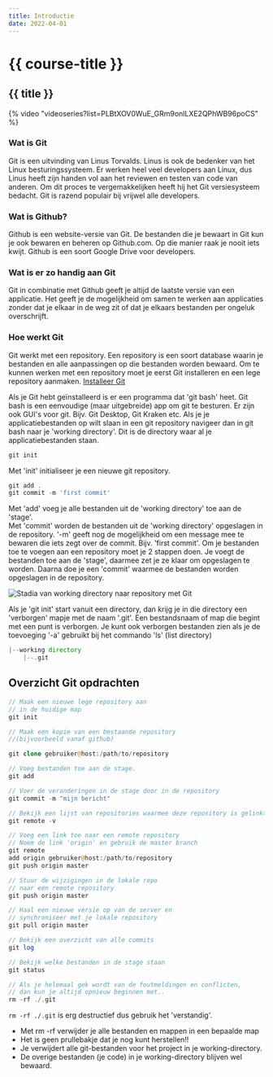 ```yaml
---
title: Introductie
date: 2022-04-01
---
```


# {{ course-title }}

## {{ title }}
{% video "videoseries?list=PLBtXOV0WuE_GRm9onlLXE2QPhWB96poCS" %}

### Wat is Git
Git is een uitvinding van Linus Torvalds. Linus is ook de bedenker van het Linux besturingssysteem. Er werken heel veel developers aan Linux, dus Linus heeft zijn handen vol aan het reviewen en testen van code van anderen. Om dit proces te vergemakkelijken heeft hij het Git versiesysteem bedacht. Git is razend populair bij vrijwel alle developers.

### Wat is Github?
Github is een website-versie van Git. De bestanden die je bewaart in Git kun je ook bewaren en beheren op Github.com. Op die manier raak je nooit iets kwijt. Github is een soort Google Drive voor developers.

### Wat is er zo handig aan Git
Git in combinatie met Github geeft je altijd de laatste versie van een applicatie. Het geeft je de mogelijkheid om samen te werken aan applicaties zonder dat je elkaar in de weg zit of dat je elkaars bestanden per ongeluk overschrijft. 

### Hoe werkt Git
Git werkt met een repository. Een repository is een soort database waarin je bestanden en alle aanpassingen op die bestanden worden bewaard. Om te kunnen werken met een repository moet je eerst Git installeren en een lege repository aanmaken.
[Installeer Git](https://github.com/git-guides/install-git)

Als je Git hebt geïnstalleerd is er een programma dat 'git bash' heet. Git bash is een eenvoudige (maar uitgebreide) app om git te besturen.
Er zijn ook GUI's voor git. Bijv. Git Desktop, Git Kraken etc.
Als je je applicatiebestanden op wilt slaan in een git repository navigeer dan in git bash naar je 'working directory'. Dit is de directory waar al je applicatiebestanden staan.
````php
git init
````
Met 'init' initialiseer je een nieuwe git repository.
```php
git add .
git commit -m 'first commit'
```
Met 'add' voeg je alle bestanden uit de 'working directory' toe aan de 'stage'.  
Met 'commit' worden de bestanden uit de 'working directory' opgeslagen in de repository. '-m'  geeft nog de mogelijkheid om een message mee te bewaren die iets zegt over de commit. Bijv. 'first commit'.
Om je bestanden toe te voegen aan een repository moet je 2 stappen doen. Je voegt de bestanden toe aan de 'stage', daarmee zet je ze klaar om opgeslagen te worden. Daarna doe je een 'commit' waarmee de bestanden worden opgeslagen in de repository. 

![Stadia van working directory naar repository met Git](https://static.edutorial.nl/git/git.svg)


Als je 'git init' start vanuit een directory, dan krijg je in die directory een 'verborgen' mapje met de naam '.git'. Een bestandsnaam of map die begint met een punt is verborgen. Je kunt ook verborgen bestanden zien als je de toevoeging '-a' gebruikt bij het commando 'ls' (list directory)
````php
|--working directory
    |--.git
````

## Overzicht Git opdrachten
````php
// Maak een nieuwe lege repository aan
// in de huidige map
git init

// Maak een kopie van een bestaande repository
//(bijvoorbeeld vanaf github)

git clone gebruiker@host:/path/to/repository

// Voeg bestanden toe aan de stage.
git add

// Voer de veranderingen in de stage door in de repository
git commit -m "mijn bericht"

// Bekijk een lijst van repositories waarmee deze repository is gelinkt
git remote -v

// Voeg een link toe naar een remote repository
// Noem de link 'origin' en gebruik de master branch
git remote
add origin gebruiker@host:/path/to/repository
git push origin master

// Stuur de wijzigingen in de lokale repo
// naar een remote repository
git push origin master

// Haal een nieuwe versie op van de server en
// synchroniseer met je lokale repository
git pull origin master

// Bekijk een overzicht van alle commits
git log

// Bekijk welke bestanden in de stage staan
git status

// Als je helemaal gek wordt van de foutmeldingen en conflicten, 
// dan kun je altijd opnieuw beginnen met..
rm -rf ./.git

````
<code>rm -rf ./.git</code> is erg destructief dus gebruik het 'verstandig'.
* Met rm -rf verwijder je alle bestanden en mappen in een bepaalde map
* Het is geen prullebakje dat je nog kunt herstellen!!
* Je verwijdert alle git-bestanden voor het project in je working-directory.
* De overige bestanden (je code) in je working-directory blijven wel bewaard.
